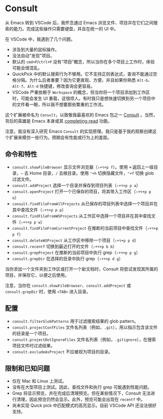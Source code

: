 # Consult

从 Emacs 转到 VSCode 后，我怀念通过 Emacs 浏览文件、项目并在它们之间搜索的能力。完成这些操作只需要键盘，并且在统一的 UI 中。

在 VSCode 中，我遇到了几个问题。
- 涉及到大量的鼠标操作。
- 没法自动“发现”项目。
- 默认的 `cmd+P`/`ctrl+P` 没有“项目”概念，所以当你在多个项目上工作时，体验可能会很混乱。
- QuickPick 中的默认搜索行为不够用。它不支持正则表达式，查询不能通过空格分隔。为什么后者重要？因为它更直观、方便，并且如果你熟悉 `Alt-b`、`Alt-f`、`Alt-d` 快捷键，修改查询会更容易。
- VSCode 严重依赖于 `Workspace` 的概念，但当你将一个项目添加到工作区时，可能会发生 UI 重载，这很烦人。有时我只是想快速切换到另一个项目中的文件看一眼，所以我不想要那些繁重的工作流。

这个扩展被命名为 `Consult`，以致敬我最喜欢的 Emacs 包之一 [Consult](https://github.com/minad/consult?tab=readme-ov-file) 。当然，背后的英雄是 Emacs 本身或其 [completing-read](https://www.gnu.org/software/emacs/manual/html_node/elisp/Minibuffer-Completion.html) 功能。

注意，我没有深入研究 Emacs `Consult` 的实现原理。我只是基于我的观察创建这个扩展来模仿一些行为。预期会有性能或行为上的差距。

## 命令和特性

- `consult.showFileBrowser` 显示文件浏览器（`⇧+⌥+p f`）。使用 `⌫` 返回上一级目录，`~` 去 Home 目录，`/` 去根目录。使用 `⌃+h` 切换隐藏文件，`⌃+f` 切换 glob 过滤文件。
- `consult.addProject` 选择一个目录并保存到项目列表（`⇧+⌥+p p a`）
- `consult.openProject` 打开一个已保存的项目，将其带入工作区（`⇧+⌥+p p o`）
- `consult.findFileFromAllProjects` 从已保存的项目列表中选择一个项目并在其中查找文件（`⇧+⌥+p p p`）
- `consult.findFileFromWSProjects` 从工作区中选择一个项目并在其中查找文件（`⇧+⌥+p p w`）
- `consult.findFileFromCurrentProject` 在推断的当前项目中查找文件（`⇧+⌥+p p f`）
- `consult.deleteWSProject` 从工作区中移除一个项目（`⇧+⌥+p p d`）
- `consult.recentf` 切换到最近打开的文件（`⇧+⌥+p b b`）
- `consult.grepProject` 在推断的当前项目中执行 grep（`⇧+⌥+p p g`）
- `consult.grepDir` 在选择的目录中执行 grep（`⇧+⌥+p d g`）

当你添加一个文件夹到工作区或打开一个新文档时，Consult 将尝试发现其所属的项目，并保存它，以便之后使用。

注意，当你在 `consult.showFileBrowser`、`consult.addProject` 或 `consult.grepDir` 时，使用 `<TAB>` 进入目录。

## 配置

- `consult.filterGlobPatterns` 用于过滤搜索结果的 glob pattern。
- `consult.projectConfFiles` 文件名列表（例如，`.git`），用以指示包含该文件的目录是一个项目。
- `consult.projectDotIgnoreFiles` 文件名列表（例如，`.gitignore`），在搜索项目文件时过滤结果。
- `consult.excludeAsProject` 不应被视为项目的目录。

## 限制和已知问题

- 仅在 Mac 和 Linux 上测试。
- 没有在大型项目上测试。因此，查找文件和执行 grep 可能遇到性能问题。
- Grep 将显示预览，并在完成后清理预览。但在某些情况下，Consult 无法进行清理，因此预览仍然会显示。此外，预览可能会出现在 `recentf` 中。
- 尚未实现 Quick pick 中匹配模式的高亮显示。目前 VSCode API 还没法很好支持。